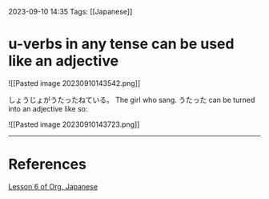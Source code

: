 2023-09-10 14:35
Tags: [[Japanese]]

# u-verbs in any tense can be used like an adjective

![[Pasted image 20230910143542.png]]

しょうじょがうたったねている。
The girl who sang.
うたった can be turned into an adjective like so:

![[Pasted image 20230910143723.png]]




___
# References
[Lesson 6 of Org. Japanese](https://www.youtube.com/watch?v=iyVZlaEqU24&list=PLg9uYxuZf8x_A-vcqqyOFZu06WlhnypWj&index=6)